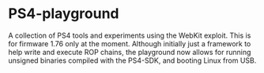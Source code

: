 # PS4-playground
A collection of PS4 tools and experiments using the WebKit exploit. This is for firmware 1.76 only at the moment.  Although initially just a framework to help write and execute ROP chains, the playground now allows for running unsigned binaries compiled with the PS4-SDK, and booting Linux from USB.
